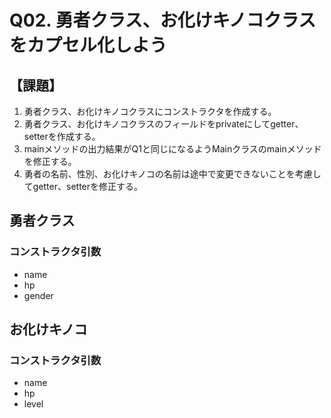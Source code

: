# Q02. 勇者クラス、お化けキノコクラスをカプセル化しよう
## 【課題】
1. 勇者クラス、お化けキノコクラスにコンストラクタを作成する。
2. 勇者クラス、お化けキノコクラスのフィールドをprivateにしてgetter、setterを作成する。
3. mainメソッドの出力結果がQ1と同じになるようMainクラスのmainメソッドを修正する。
4. 勇者の名前、性別、お化けキノコの名前は途中で変更できないことを考慮してgetter、setterを修正する。

## 勇者クラス

### コンストラクタ引数
- name
- hp
- gender

## お化けキノコ

### コンストラクタ引数
- name
- hp
- level